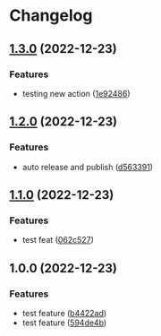 # Changelog

## [1.3.0](https://github.com/EyeRunnMan-GameDev-Portfolio/unity-package-template/compare/v1.2.0...v1.3.0) (2022-12-23)


### Features

* testing new action ([1e92486](https://github.com/EyeRunnMan-GameDev-Portfolio/unity-package-template/commit/1e9248678ba31d74794bf08d3ed284b59b10b37b))

## [1.2.0](https://github.com/EyeRunnMan-GameDev-Portfolio/unity-package-template/compare/v1.1.0...v1.2.0) (2022-12-23)


### Features

* auto release and publish ([d563391](https://github.com/EyeRunnMan-GameDev-Portfolio/unity-package-template/commit/d563391bc79fb1c6e4b8ebfe3d5eefa3dfea8ff2))

## [1.1.0](https://github.com/EyeRunnMan-GameDev-Portfolio/unity-package-template/compare/v1.0.0...v1.1.0) (2022-12-23)


### Features

* test feat ([062c527](https://github.com/EyeRunnMan-GameDev-Portfolio/unity-package-template/commit/062c5279e352fcc9d19968434e829585c8aff584))

## 1.0.0 (2022-12-23)


### Features

* test feature ([b4422ad](https://github.com/EyeRunnMan-GameDev-Portfolio/unity-package-template/commit/b4422ad587b3fca2b730e541f89514b990f78fef))
* test feature ([594de4b](https://github.com/EyeRunnMan-GameDev-Portfolio/unity-package-template/commit/594de4bf3be9fce13e97d63adf4203744db4a972))
